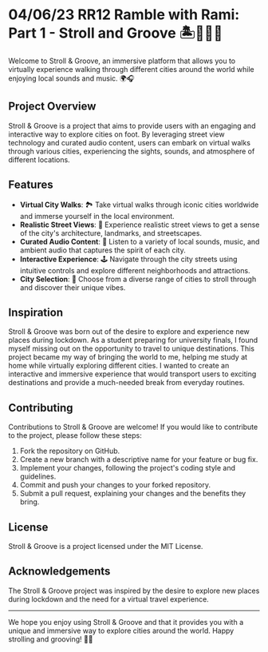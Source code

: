 # 04/06/23 RR12 Ramble with Rami: Part 1 - Stroll and Groove 🏝🗽🥾🎒

Welcome to Stroll & Groove, an immersive platform that allows you to virtually experience walking through different cities around the world while enjoying local sounds and music. 🌍🎧

## Project Overview

Stroll & Groove is a project that aims to provide users with an engaging and interactive way to explore cities on foot. By leveraging street view technology and curated audio content, users can embark on virtual walks through various cities, experiencing the sights, sounds, and atmosphere of different locations.

## Features

- **Virtual City Walks**: 🏞️ Take virtual walks through iconic cities worldwide and immerse yourself in the local environment.
- **Realistic Street Views**: 🌆 Experience realistic street views to get a sense of the city's architecture, landmarks, and streetscapes.
- **Curated Audio Content**: 🎵 Listen to a variety of local sounds, music, and ambient audio that captures the spirit of each city.
- **Interactive Experience**: 🕹️ Navigate through the city streets using intuitive controls and explore different neighborhoods and attractions.
- **City Selection**: 🌇 Choose from a diverse range of cities to stroll through and discover their unique vibes.

## Inspiration

Stroll & Groove was born out of the desire to explore and experience new places during lockdown. As a student preparing for university finals, I found myself missing out on the opportunity to travel to unique destinations. This project became my way of bringing the world to me, helping me study at home while virtually exploring different cities. I wanted to create an interactive and immersive experience that would transport users to exciting destinations and provide a much-needed break from everyday routines.

## Contributing

Contributions to Stroll & Groove are welcome! If you would like to contribute to the project, please follow these steps:

1. Fork the repository on GitHub.
2. Create a new branch with a descriptive name for your feature or bug fix.
3. Implement your changes, following the project's coding style and guidelines.
4. Commit and push your changes to your forked repository.
5. Submit a pull request, explaining your changes and the benefits they bring.

## License

Stroll & Groove is a project licensed under the MIT License. 

## Acknowledgements

The Stroll & Groove project was inspired by the desire to explore new places during lockdown and the need for a virtual travel experience.

---

We hope you enjoy using Stroll & Groove and that it provides you with a unique and immersive way to explore cities around the world. Happy strolling and grooving! 🥾🎒